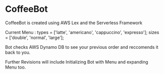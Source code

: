 # CoffeeBot
CoffeeBot is created using AWS Lex and the Serverless Framework


Current Menu : 
  types = ['latte', 'americano', 'cappuccino', 'expresso'];
  sizes = ['double', 'normal', 'large'];

Bot checks AWS Dynamo DB to see your previous order and reccomends it back to you.

Further Revisions will include Initializing Bot with Menu and expanding Menu too.
